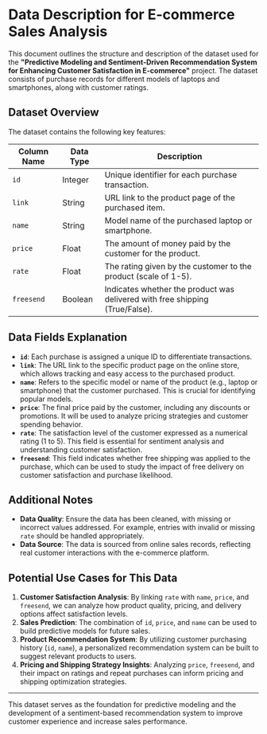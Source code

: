 # Data Description for E-commerce Sales Analysis

This document outlines the structure and description of the dataset used for the **"Predictive Modeling and Sentiment-Driven Recommendation System for Enhancing Customer Satisfaction in E-commerce"** project. The dataset consists of purchase records for different models of laptops and smartphones, along with customer ratings.

## Dataset Overview

The dataset contains the following key features:

| **Column Name**      | **Data Type** | **Description**                                              |
|----------------------|---------------|--------------------------------------------------------------|
| `id`                 | Integer       | Unique identifier for each purchase transaction.              |
| `link`               | String        | URL link to the product page of the purchased item.           |
| `name`               | String        | Model name of the purchased laptop or smartphone.             |
| `price`              | Float         | The amount of money paid by the customer for the product.     |
| `rate`               | Float         | The rating given by the customer to the product (scale of 1-5).|
| `freesend`           | Boolean       | Indicates whether the product was delivered with free shipping (True/False).|

## Data Fields Explanation

- **`id`**: Each purchase is assigned a unique ID to differentiate transactions.
- **`link`**: The URL link to the specific product page on the online store, which allows tracking and easy access to the purchased product.
- **`name`**: Refers to the specific model or name of the product (e.g., laptop or smartphone) that the customer purchased. This is crucial for identifying popular models.
- **`price`**: The final price paid by the customer, including any discounts or promotions. It will be used to analyze pricing strategies and customer spending behavior.
- **`rate`**: The satisfaction level of the customer expressed as a numerical rating (1 to 5). This field is essential for sentiment analysis and understanding customer satisfaction.
- **`freesend`**: This field indicates whether free shipping was applied to the purchase, which can be used to study the impact of free delivery on customer satisfaction and purchase likelihood.

## Additional Notes

- **Data Quality**: Ensure the data has been cleaned, with missing or incorrect values addressed. For example, entries with invalid or missing `rate` should be handled appropriately.
- **Data Source**: The data is sourced from online sales records, reflecting real customer interactions with the e-commerce platform.

## Potential Use Cases for This Data

1. **Customer Satisfaction Analysis**: By linking `rate` with `name`, `price`, and `freesend`, we can analyze how product quality, pricing, and delivery options affect satisfaction levels.
2. **Sales Prediction**: The combination of `id`, `price`, and `name` can be used to build predictive models for future sales.
3. **Product Recommendation System**: By utilizing customer purchasing history (`id`, `name`), a personalized recommendation system can be built to suggest relevant products to users.
4. **Pricing and Shipping Strategy Insights**: Analyzing `price`, `freesend`, and their impact on ratings and repeat purchases can inform pricing and shipping optimization strategies.

---

This dataset serves as the foundation for predictive modeling and the development of a sentiment-based recommendation system to improve customer experience and increase sales performance.
